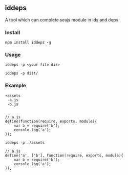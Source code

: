 ## iddeps

A tool which can complete seajs module in ids and deps.

### Install

    npm install iddeps -g

### Usage

    iddeps -p <your file dir>

    iddeps -p dist/

### Example

    +assets
     -a.js
     -b.js


    // a.js
    define(function(require, exports, module){
        var b = require('b');
        console.log('a');
    });

` iddeps -p ./assets `

    // a.js
    define('a', ['b'], function(require, exports, module){
        var b = require('b');
        console.log('a');
    });
